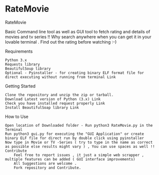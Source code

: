 # RateMovie

RateMovie

Basic Command line tool as well as GUI tool to fetch rating and details of movies and tv series !! Why search anywhere when you can get it in your lovable terminal . Find out the rating before watching :-)

Requirements

    Python 3.x
    Requests library
    BeautifulSoup library
    Optional - Pyinstaller - for creating binary ELF format file for direct executing without running from terminal Link

Getting Started

    Clone the repository and unzip the zip or tarball.
    Download Latest version of Python (3.x) Link
    Check you have installed request properly Link
    Install BeautifulSoap library Link

How to Use

    Open location of Downloaded folder - Run python3 RateMovie.py in the Terminal
    Run python3 gui.py for executing the "GUI Application" or create binary ELF file for direct run by double click using pyinstaller
    Now type in Movie or TV -Series ( try to type in the name as correct as possible else results might vary ) , You can use spaces as well !!
    Contribute
        Feel free to report issues , it just a simple web scrapper , multiple features can be added ( GUI interface improvements)
        All Suggestions are welcome .
        Fork repository and Contribute.
